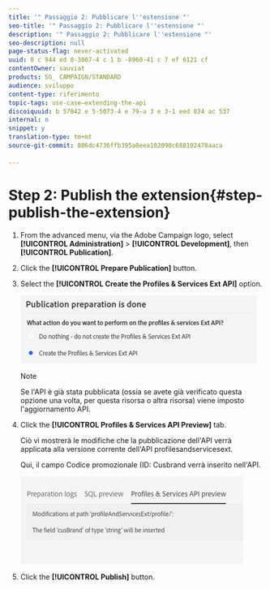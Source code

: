 ```yaml
---
title: '" Passaggio 2: Pubblicare l''estensione "'
seo-title: '" Passaggio 2: Pubblicare l''estensione "'
description: '" Passaggio 2: Pubblicare l''estensione "'
seo-description: null
page-status-flag: never-activated
uuid: 0 c 944 ed 0-3007-4 c 1 b -8960-41 c 7 ef 6121 cf
contentOwner: sauviat
products: SG_ CAMPAIGN/STANDARD
audience: sviluppo
content-type: riferimento
topic-tags: use-case—extending-the-api
discoiquuid: b 57042 e 5-5073-4 e 79-a 3 e 3-1 eed 824 ac 537
internal: n
snippet: y
translation-type: tm+mt
source-git-commit: 806dc4736ffb395a0eea102090c688102478aaca

---
```



# Step 2: Publish the extension{#step-publish-the-extension}

1. From the advanced menu, via the Adobe Campaign logo, select **[!UICONTROL Administration]** &gt; **[!UICONTROL Development]**, then **[!UICONTROL Publication]**.
1. Click the **[!UICONTROL Prepare Publication]** button.
1. Select the **[!UICONTROL Create the Profiles & Services Ext API]** option.

   ![](assets/create-profile-and-services-api.png)

   >[!NOTE]
   >
   >Se l'API è già stata pubblicata (ossia se avete già verificato questa opzione una volta, per questa risorsa o altra risorsa) viene imposto l'aggiornamento API.

1. Click the **[!UICONTROL Profiles & Services API Preview]** tab.

   Ciò vi mostrerà le modifiche che la pubblicazione dell'API verrà applicata alla versione corrente dell'API profilesandservicesext.

   Qui, il campo Codice promozionale (ID: Cusbrand verrà inserito nell'API.

   ![](assets/extendpandsapi_diff.png)

1. Click the **[!UICONTROL Publish]** button.

